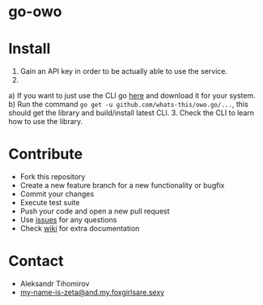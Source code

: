 # go-owo

# Install

1. Gain an API key in order to be actually able to use the service.
2.
  a) If you want to just use the CLI go [here](https://github.com/whats-this/owo.go/releases) and download it for your system.
  b) Run the command `go get -u github.com/whats-this/owo.go/...`, this should get the library and build/install latest CLI.
3. Check the CLI to learn how to use the library.

# Contribute

- Fork this repository
- Create a new feature branch for a new functionality or bugfix
- Commit your changes
- Execute test suite
- Push your code and open a new pull request
- Use [issues](https://github.com/whats-this/go-owo/issues) for any questions
- Check [wiki](https://github.com/whats-this/go-owo/wiki) for extra documentation

# Contact

- Aleksandr Tihomirov
- [my-name-is-zeta@and.my.foxgirlsare.sexy](mailto:my-name-is-zeta@and.my.foxgirlsare.sexy)